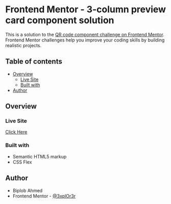 # Frontend Mentor - 3-column preview card component solution

This is a solution to the [QR code component challenge on Frontend Mentor](https://www.frontendmentor.io/challenges/qr-code-component-iux_sIO_H/hub). Frontend Mentor challenges help you improve your coding skills by building realistic projects.

## Table of contents

- [Overview](#overview)
  - [Live Site](#livesite)
  - [Built with](#built-with)
- [Author](#author)

## Overview


### Live Site

[Click Here](https://shimmering-selkie-92705d.netlify.app/)

### Built with

- Semantic HTML5 markup
- CSS Flex

## Author

- Biplob Ahmed
- Frontend Mentor - [@3xplOr3r](https://www.frontendmentor.io/profile/cyanide)
